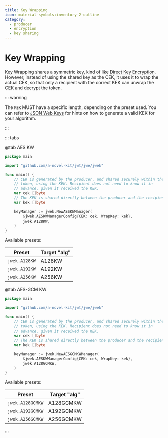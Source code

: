 ```yaml
---
title: Key Wrapping
icon: material-symbols:inventory-2-outline
category:
  - producer
  - encryption
  - key sharing
---
```


# Key Wrapping

Key Wrapping shares a symmetric key, kind of like [Direct Key Encryption](./direct.md). However, instead of using
the shared key as the CEK, it uses it to wrap the actual CEK, so that only a recipient with the correct KEK can
unwrap the CEK and decrypt the token.

::: warning

The `KEK` MUST have a specific length, depending on the preset used.
You can refer to [JSON Web Keys](../../keys/generate.md) for hints on how to generate a valid KEK for your
algorithm.

:::

::: tabs

@tab AES KW

```go
package main

import "github.com/a-novel-kit/jwt/jwe/jwek"

func main() {
	// CEK is generated by the producer, and shared securely within the
	// token, using the KEK. Recipient does not need to know it in
	// advance, given it received the KEK.
	var cek []byte
	// The KEK is shared directly between the producer and the recipient.
	var kek []byte

	keyManager := jwek.NewAESKWManager(
		&jwek.AESKWManagerConfig{CEK: cek, WrapKey: kek},
		jwek.A128KW,
	)
}
```

Available presets:

| Preset        | Target "alg" |
| ------------- | ------------ |
| `jwek.A128KW` | A128KW       |
| `jwek.A192KW` | A192KW       |
| `jwek.A256KW` | A256KW       |

@tab AES-GCM KW

```go
package main

import "github.com/a-novel-kit/jwt/jwe/jwek"

func main() {
	// CEK is generated by the producer, and shared securely within the
	// token, using the KEK. Recipient does not need to know it in
	// advance, given it received the KEK.
	var cek []byte
	// The KEK is shared directly between the producer and the recipient.
	var kek []byte

	keyManager := jwek.NewAESGCMKWManager(
		&jwek.AESKWManagerConfig{CEK: cek, WrapKey: kek},
		jwek.A128GCMKW,
	)
}
```

Available presets:

| Preset           | Target "alg" |
| ---------------- | ------------ |
| `jwek.A128GCMKW` | A128GCMKW    |
| `jwek.A192GCMKW` | A192GCMKW    |
| `jwek.A256GCMKW` | A256GCMKW    |

:::
